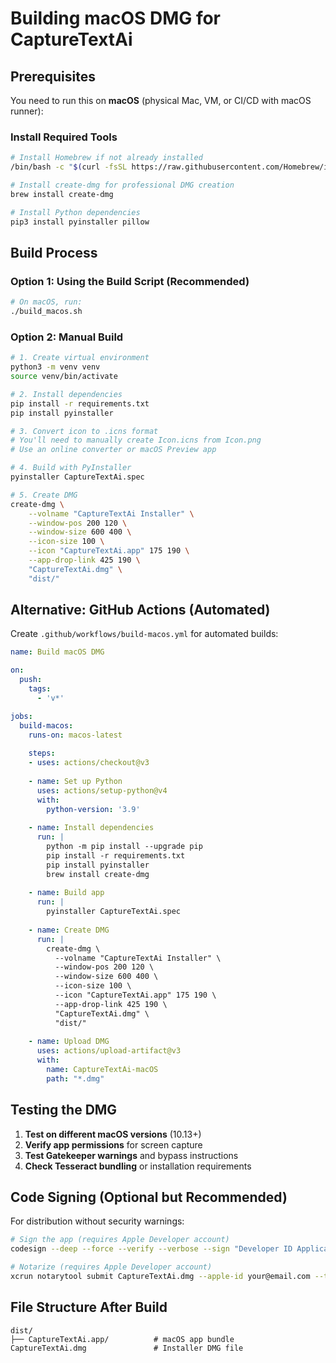 # Building macOS DMG for CaptureTextAi

## Prerequisites

You need to run this on **macOS** (physical Mac, VM, or CI/CD with macOS runner):

### Install Required Tools
```bash
# Install Homebrew if not already installed
/bin/bash -c "$(curl -fsSL https://raw.githubusercontent.com/Homebrew/install/HEAD/install.sh)"

# Install create-dmg for professional DMG creation
brew install create-dmg

# Install Python dependencies
pip3 install pyinstaller pillow
```

## Build Process

### Option 1: Using the Build Script (Recommended)
```bash
# On macOS, run:
./build_macos.sh
```

### Option 2: Manual Build
```bash
# 1. Create virtual environment
python3 -m venv venv
source venv/bin/activate

# 2. Install dependencies
pip install -r requirements.txt
pip install pyinstaller

# 3. Convert icon to .icns format
# You'll need to manually create Icon.icns from Icon.png
# Use an online converter or macOS Preview app

# 4. Build with PyInstaller
pyinstaller CaptureTextAi.spec

# 5. Create DMG
create-dmg \
    --volname "CaptureTextAi Installer" \
    --window-pos 200 120 \
    --window-size 600 400 \
    --icon-size 100 \
    --icon "CaptureTextAi.app" 175 190 \
    --app-drop-link 425 190 \
    "CaptureTextAi.dmg" \
    "dist/"
```

## Alternative: GitHub Actions (Automated)

Create `.github/workflows/build-macos.yml` for automated builds:

```yaml
name: Build macOS DMG

on:
  push:
    tags:
      - 'v*'

jobs:
  build-macos:
    runs-on: macos-latest
    
    steps:
    - uses: actions/checkout@v3
    
    - name: Set up Python
      uses: actions/setup-python@v4
      with:
        python-version: '3.9'
    
    - name: Install dependencies
      run: |
        python -m pip install --upgrade pip
        pip install -r requirements.txt
        pip install pyinstaller
        brew install create-dmg
    
    - name: Build app
      run: |
        pyinstaller CaptureTextAi.spec
    
    - name: Create DMG
      run: |
        create-dmg \
          --volname "CaptureTextAi Installer" \
          --window-pos 200 120 \
          --window-size 600 400 \
          --icon-size 100 \
          --icon "CaptureTextAi.app" 175 190 \
          --app-drop-link 425 190 \
          "CaptureTextAi.dmg" \
          "dist/"
    
    - name: Upload DMG
      uses: actions/upload-artifact@v3
      with:
        name: CaptureTextAi-macOS
        path: "*.dmg"
```

## Testing the DMG

1. **Test on different macOS versions** (10.13+)
2. **Verify app permissions** for screen capture
3. **Test Gatekeeper warnings** and bypass instructions
4. **Check Tesseract bundling** or installation requirements

## Code Signing (Optional but Recommended)

For distribution without security warnings:

```bash
# Sign the app (requires Apple Developer account)
codesign --deep --force --verify --verbose --sign "Developer ID Application: Your Name" dist/CaptureTextAi.app

# Notarize (requires Apple Developer account)
xcrun notarytool submit CaptureTextAi.dmg --apple-id your@email.com --team-id YOUR_TEAM_ID --password APP_PASSWORD --wait
```

## File Structure After Build

```
dist/
├── CaptureTextAi.app/          # macOS app bundle
CaptureTextAi.dmg               # Installer DMG file
```